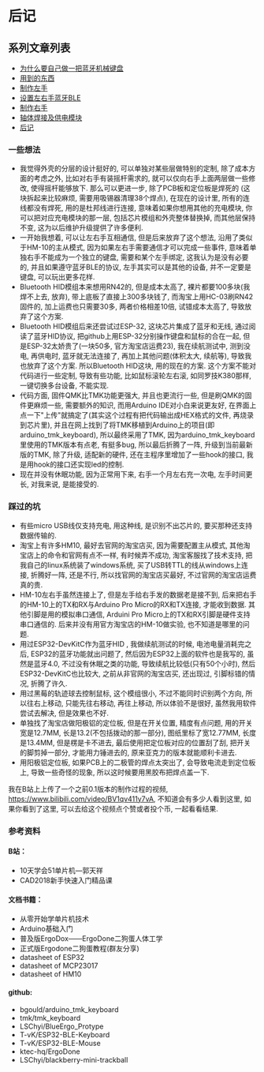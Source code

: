 # 后记


## 系列文章列表
* [为什么要自己做一把蓝牙机械键盘](./chapter1_cn.md)
* [用到的东西](./chapter2_cn.md)
* [制作左手](./chapter3_cn.md)
* [设置左右手蓝牙BLE](./chapter4_cn.md)
* [制作右手](./chapter5_cn.md)
* [轴体焊接及供电模块](./chapter6_cn.md)
* [后记](./chapter_tips_cn.md)

### 一些想法
* 我觉得外壳的分层的设计挺好的, 可以单独对某些层做特别的定制, 除了成本方面的考虑之外, 比如对右手有装摇杆需求的, 就可以仅向右手上面两层做一些修改, 使得摇杆能够放下. 那么可以更进一步, 除了PCB板和定位板是焊死的 (这块拆起来比较麻烦, 需要用吸锡器清理38个焊点), 在现在的设计里, 所有的连线都没有焊死, 用的是杜邦线进行连接, 意味着如果你想用其他的充电模块, 你可以把对应充电模块的那一层, 包括芯片模组和外壳整体替换掉, 而其他层保持不变, 这为以后维护升级提供了许多便利.
* 一开始我想着, 可以让左右手互相通信, 但是后来放弃了这个想法, 沿用了类似于HM-10的主从模式, 因为如果左右手需要通信才可以完成一些事件, 意味着单独右手不能成为一个独立的键盘, 需要和某个左手绑定, 这我认为是没有必要的, 并且如果遵守蓝牙BLE的协议, 左手其实可以是其他的设备, 并不一定要是键盘, 可以玩出更多花样.
* Bluetooth HID模组本来想用RN42的, 但是成本太高了, 裸片都要100多块(我焊不上去, 放弃), 带上底板了直接上300多块钱了, 而淘宝上用HC-03刷RN42固件的, 加上运费也只需要30多, 两者价格相差10倍, 试错成本太高了, 导致放弃了这个方案. 
* Bluetooth HID模组后来还尝试过ESP-32, 这块芯片集成了蓝牙和无线, 通过阅读了蓝牙HID协议, 把github上用ESP-32分别操作键盘和鼠标的合在一起, 但是ESP-32太娇贵了(一块50多, 官方淘宝店运费23), 我在续航测试中, 测到没电, 再供电时, 蓝牙就无法连接了, 再加上其他问题(体积太大, 续航等), 导致我也放弃了这个方案. 所以Bluetooth HID这块, 用的现在的方案. 这个方案不能对代码进行一些定制, 导致有些功能, 比如鼠标滚轮左右滚, 如同罗技K380那样, 一键切换多台设备, 不能实现.
* 代码方面, 固件QMK比TMK功能更强大, 并且也更流行一些, 但是刷QMK的固件更麻烦一些, 需要额外的知识, 而用Arduino IDE对小白来说更友好, 在界面上点一下"上传"就搞定了(其实这个过程有把代码输出成HEX格式的文件, 再烧录到芯片里), 并且在网上找到了将TMK移植到Arduino上的项目(即arduino_tmk_keyboard), 所以最终采用了TMK, 因为arduino_tmk_keyboard里使用的TMK版本有点老, 有挺多bug, 所以最后折腾了一阵, 升级到当前最新版的TMK, 除了升级, 适配新的硬件, 还在主程序里增加了一些hook的接口, 我是用hook的接口还实现led的控制.
* 现在并没有休眠功能, 因为正常用下来, 右手一个月左右充一次电, 左手时间更长, 对我来说, 是能接受的.


### 踩过的坑
* 有些micro USB线仅支持充电, 用这种线, 是识别不出芯片的, 要买那种还支持数据传输的.
* 淘宝上有许多HM10, 最好去官网的淘宝店买, 因为需要配置主从模式, 其他淘宝店上的命令和官网有点不一样, 有时候弄不成功, 淘宝客服找了技术支持, 把我自己的linux系统装了windows系统, 买了USB转TTL的线从windows上连接, 折腾好一阵, 还是不行, 所以找官网的淘宝店买最好, 不过官网的淘宝店运费真的贵.
* HM-10左右手虽然连接上了, 但是左手给右手发的数据老是接不到, 后来把右手的HM-10上的TX和RX与Arduino Pro Micro的RX和TX连接, 才能收到数据. 其他引脚是用的模拟串口通信, Arduini Pro Micro上的TX和RX引脚是硬件支持串口通信的. 后来并没有用官方淘宝店的HM-10做实验, 也不知道是哪里的问题.
* 用过ESP32-DevKitC作为蓝牙HID ,  我做续航测试的时候, 电池电量消耗完之后, ESP32的蓝牙功能就出问题了, 然后因为ESP32上面的软件也是我写的, 虽然是蓝牙4.0, 不过没有休眠之类的功能, 导致续航比较低(只有50个小时), 然后ESP32-DevKitC也比较大, 之前从非官网的淘宝店买, 还出现过, 引脚标错的情况, 折腾了许久.
* 用过黑莓的轨迹球去控制鼠标, 这个模组很小, 不过不能同时识别两个方向, 所以往右上移动, 只能先往右移动, 再往上移动, 所以体验不是很好, 虽然我用软件尝试去解决, 但是效果也不好.
* 单独找了淘宝店做阳极铝的定位板, 但是在开关位置, 精度有点问题, 用的开关宽是12.7MM, 长是13.2(不包括拨动的那一部分), 图纸里标了宽12.77MM, 长度是13.4MM, 但是楞是卡不进去, 最后使用把定位板对应的位置刮了刮, 把开关的脚剪掉一部分, 才能用力锤进去的, 原来亚克力的版本就能顺利卡进去.
* 用阳极铝定位板, 如果PCB上的二极管的焊点太突出了, 会导致电流走到定位板上, 导致一些奇怪的现象, 所以这时候要用黑胶布把焊点盖一下.


我在B站上上传了一个之前0.1版本的制作过程的视频, https://www.bilibili.com/video/BV1qv411y7vA, 不知道会有多少人看到这里, 如果你看到了这里, 可以去给这个视频点个赞或者投个币, 一起看看结果.

### 参考资料

#### B站：
* 10天学会51单片机—郭天祥
* CAD2018新手快速入门精品课

#### 文档书籍：
* 从零开始学单片机技术
* Arduino基础入门
* 普及版ErgoDox——ErgoDone二狗蛋人体工学
* 正式版Ergodone二狗蛋教程(群友分享)
* datasheet of ESP32
* datasheet of MCP23017
* datasheet of HM10

#### github:
* bgould/arduino_tmk_keyboard
* tmk/tmk_keyboard
* LSChyi/BlueErgo_Protype
* T-vK/ESP32-BLE-Keyboard
* T-vK/ESP32-BLE-Mouse
* ktec-hq/ErgoDone
* LSChyi/blackberry-mini-trackball
